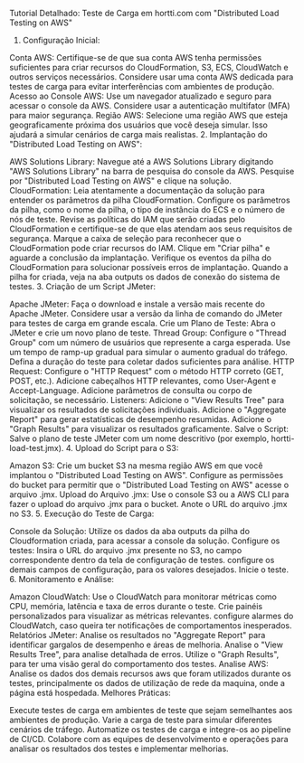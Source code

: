Tutorial Detalhado: Teste de Carga em hortti.com com "Distributed Load Testing on AWS"

1. Configuração Inicial:

Conta AWS:
Certifique-se de que sua conta AWS tenha permissões suficientes para criar recursos do CloudFormation, S3, ECS, CloudWatch e outros serviços necessários.
Considere usar uma conta AWS dedicada para testes de carga para evitar interferências com ambientes de produção.
Acesso ao Console AWS:
Use um navegador atualizado e seguro para acessar o console da AWS.
Considere usar a autenticação multifator (MFA) para maior segurança.
Região AWS:
Selecione uma região AWS que esteja geograficamente próxima dos usuários que você deseja simular.
Isso ajudará a simular cenários de carga mais realistas.
2. Implantação do "Distributed Load Testing on AWS":

AWS Solutions Library:
Navegue até a AWS Solutions Library digitando "AWS Solutions Library" na barra de pesquisa do console da AWS.
Pesquise por "Distributed Load Testing on AWS" e clique na solução.
CloudFormation:
Leia atentamente a documentação da solução para entender os parâmetros da pilha CloudFormation.
Configure os parâmetros da pilha, como o nome da pilha, o tipo de instância do ECS e o número de nós de teste.
Revise as políticas do IAM que serão criadas pelo CloudFormation e certifique-se de que elas atendam aos seus requisitos de segurança.
Marque a caixa de seleção para reconhecer que o CloudFormation pode criar recursos do IAM.
Clique em "Criar pilha" e aguarde a conclusão da implantação.
Verifique os eventos da pilha do CloudFormation para solucionar possíveis erros de implantação.
Quando a pilha for criada, veja na aba outputs os dados de conexão do sistema de testes.
3. Criação de um Script JMeter:

Apache JMeter:
Faça o download e instale a versão mais recente do Apache JMeter.
Considere usar a versão da linha de comando do JMeter para testes de carga em grande escala.
Crie um Plano de Teste:
Abra o JMeter e crie um novo plano de teste.
Thread Group:
Configure o "Thread Group" com um número de usuários que represente a carga esperada.
Use um tempo de ramp-up gradual para simular o aumento gradual do tráfego.
Defina a duração do teste para coletar dados suficientes para análise.
HTTP Request:
Configure o "HTTP Request" com o método HTTP correto (GET, POST, etc.).
Adicione cabeçalhos HTTP relevantes, como User-Agent e Accept-Language.
Adicione parâmetros de consulta ou corpo de solicitação, se necessário.
Listeners:
Adicione o "View Results Tree" para visualizar os resultados de solicitações individuais.
Adicione o "Aggregate Report" para gerar estatísticas de desempenho resumidas.
Adicione o "Graph Results" para visualizar os resultados graficamente.
Salve o Script:
Salve o plano de teste JMeter com um nome descritivo (por exemplo, hortti-load-test.jmx).
4. Upload do Script para o S3:

Amazon S3:
Crie um bucket S3 na mesma região AWS em que você implantou o "Distributed Load Testing on AWS".
Configure as permissões do bucket para permitir que o "Distributed Load Testing on AWS" acesse o arquivo .jmx.
Upload do Arquivo .jmx:
Use o console S3 ou a AWS CLI para fazer o upload do arquivo .jmx para o bucket.
Anote o URL do arquivo .jmx no S3.
5. Execução do Teste de Carga:

Console da Solução:
Utilize os dados da aba outputs da pilha do Cloudformation criada, para acessar a console da solução.
Configure os testes:
Insira o URL do arquivo .jmx presente no S3, no campo correspondente dentro da tela de configuração de testes.
configure os demais campos de configuração, para os valores desejados.
Inicie o teste.
6. Monitoramento e Análise:

Amazon CloudWatch:
Use o CloudWatch para monitorar métricas como CPU, memória, latência e taxa de erros durante o teste.
Crie painéis personalizados para visualizar as métricas relevantes.
configure alarmes do CloudWatch, caso queira ter notificações de comportamentos inesperados.
Relatórios JMeter:
Analise os resultados no "Aggregate Report" para identificar gargalos de desempenho e áreas de melhoria.
Analise o "View Results Tree", para analise detalhada de erros.
Utilize o "Graph Results", para ter uma visão geral do comportamento dos testes.
Analise AWS:
Analise os dados dos demais recursos aws que foram utilizados durante os testes, principalmente os dados de utilização de rede da maquina, onde a página está hospedada.
Melhores Práticas:

Execute testes de carga em ambientes de teste que sejam semelhantes aos ambientes de produção.
Varie a carga de teste para simular diferentes cenários de tráfego.
Automatize os testes de carga e integre-os ao pipeline de CI/CD.
Colabore com as equipes de desenvolvimento e operações para analisar os resultados dos testes e implementar melhorias.
